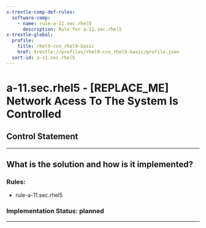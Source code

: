 ```yaml
---
x-trestle-comp-def-rules:
  software-comp:
    - name: rule-a-11.sec.rhel5
      description: Rule for a-11.sec.rhel5
x-trestle-global:
  profile:
    title: rhel9-ccn_rhel9-basic
    href: trestle://profiles/rhel9-ccn_rhel9-basic/profile.json
  sort-id: a-11.sec.rhel5
---
```


# a-11.sec.rhel5 - \[REPLACE_ME\] Network Acess To The System Is Controlled

## Control Statement

______________________________________________________________________

## What is the solution and how is it implemented?

<!-- For implementation status enter one of: implemented, partial, planned, alternative, not-applicable -->

<!-- Note that the list of rules under ### Rules: is read-only and changes will not be captured after assembly to JSON -->

<!-- Add control implementation description here for control: a-11.sec.rhel5 -->

### Rules:

  - rule-a-11.sec.rhel5

### Implementation Status: planned

______________________________________________________________________
